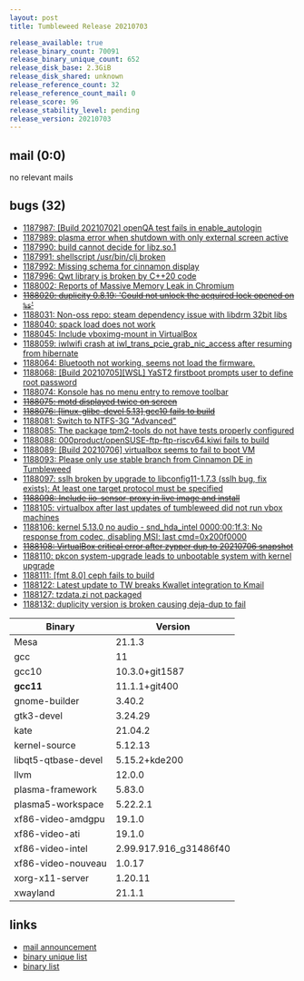 ```yaml
---
layout: post
title: Tumbleweed Release 20210703

release_available: true
release_binary_count: 70091
release_binary_unique_count: 652
release_disk_base: 2.3GiB
release_disk_shared: unknown
release_reference_count: 32
release_reference_count_mail: 0
release_score: 96
release_stability_level: pending
release_version: 20210703
---
```


## mail (0:0)

no relevant mails

## bugs (32)

<!--more-->

- [1187987: \[Build 20210702\] openQA test fails in enable_autologin](https://bugzilla.opensuse.org/show_bug.cgi?id=1187987)
- [1187989: plasma error when shutdown with only external screen active](https://bugzilla.opensuse.org/show_bug.cgi?id=1187989)
- [1187990: build cannot decide for libz.so.1](https://bugzilla.opensuse.org/show_bug.cgi?id=1187990)
- [1187991: shellscript /usr/bin/clj broken](https://bugzilla.opensuse.org/show_bug.cgi?id=1187991)
- [1187992: Missing schema for cinnamon display](https://bugzilla.opensuse.org/show_bug.cgi?id=1187992)
- [1187996: Qwt library is broken by C++20 code](https://bugzilla.opensuse.org/show_bug.cgi?id=1187996)
- [1188002: Reports of Massive Memory Leak in Chromium](https://bugzilla.opensuse.org/show_bug.cgi?id=1188002)
- ~~[1188020: duplicity 0.8.19: 'Could not unlock the acquired lock opened on `%s`'](https://bugzilla.opensuse.org/show_bug.cgi?id=1188020)~~
- [1188031: Non-oss repo: steam dependency issue with libdrm 32bit libs](https://bugzilla.opensuse.org/show_bug.cgi?id=1188031)
- [1188040: spack load does not work](https://bugzilla.opensuse.org/show_bug.cgi?id=1188040)
- [1188045: Include vboximg-mount in VirtualBox](https://bugzilla.opensuse.org/show_bug.cgi?id=1188045)
- [1188059: iwlwifi crash at iwl_trans_pcie_grab_nic_access after resuming from hibernate](https://bugzilla.opensuse.org/show_bug.cgi?id=1188059)
- [1188064: Bluetooth not working, seems not load the firmware.](https://bugzilla.opensuse.org/show_bug.cgi?id=1188064)
- [1188068: \[Build 20210705\]\[WSL\] YaST2 firstboot prompts user to define root password](https://bugzilla.opensuse.org/show_bug.cgi?id=1188068)
- [1188074: Konsole has no menu entry to remove toolbar](https://bugzilla.opensuse.org/show_bug.cgi?id=1188074)
- ~~[1188075: motd displayed twice on screen](https://bugzilla.opensuse.org/show_bug.cgi?id=1188075)~~
- ~~[1188076: \[linux-glibc-devel 5.13\] gcc10 fails to build](https://bugzilla.opensuse.org/show_bug.cgi?id=1188076)~~
- [1188081: Switch to NTFS-3G "Advanced"](https://bugzilla.opensuse.org/show_bug.cgi?id=1188081)
- [1188085: The package tpm2-tools do not have tests properly configured](https://bugzilla.opensuse.org/show_bug.cgi?id=1188085)
- [1188088: 000product/openSUSE-ftp-ftp-riscv64.kiwi fails to build](https://bugzilla.opensuse.org/show_bug.cgi?id=1188088)
- [1188089: \[Build 20210706\] virtualbox seems to fail to boot VM](https://bugzilla.opensuse.org/show_bug.cgi?id=1188089)
- [1188093: Please only use stable branch from Cinnamon DE in Tumbleweed](https://bugzilla.opensuse.org/show_bug.cgi?id=1188093)
- [1188097: sslh broken by upgrade to libconfig11-1.7.3 (sslh bug, fix exists): At least one target protocol must be specified](https://bugzilla.opensuse.org/show_bug.cgi?id=1188097)
- ~~[1188098: Include iio-sensor-proxy in live image and install](https://bugzilla.opensuse.org/show_bug.cgi?id=1188098)~~
- [1188105: virtualbox after last updates of tumbleweed did not run vbox machines](https://bugzilla.opensuse.org/show_bug.cgi?id=1188105)
- [1188106: kernel 5.13.0 no audio - snd_hda_intel  0000:00:1f.3: No response from codec, disabling MSI: last cmd=0x200f0000](https://bugzilla.opensuse.org/show_bug.cgi?id=1188106)
- ~~[1188108: VirtualBox critical error after zypper dup to 20210706 snapshot](https://bugzilla.opensuse.org/show_bug.cgi?id=1188108)~~
- [1188110: pkcon system-upgrade leads to unbootable system with kernel upgrade](https://bugzilla.opensuse.org/show_bug.cgi?id=1188110)
- [1188111: \[fmt 8.0\] ceph fails to build](https://bugzilla.opensuse.org/show_bug.cgi?id=1188111)
- [1188122: Latest update to TW breaks Kwallet integration to Kmail](https://bugzilla.opensuse.org/show_bug.cgi?id=1188122)
- [1188127: tzdata.zi not packaged](https://bugzilla.opensuse.org/show_bug.cgi?id=1188127)
- [1188132: duplicity version is broken causing deja-dup to fail](https://bugzilla.opensuse.org/show_bug.cgi?id=1188132)

Binary | Version
--- | ---
Mesa | 21.1.3
gcc | 11
gcc10 | 10.3.0+git1587
**gcc11** | 11.1.1+git400
gnome-builder | 3.40.2
gtk3-devel | 3.24.29
kate | 21.04.2
kernel-source | 5.12.13
libqt5-qtbase-devel | 5.15.2+kde200
llvm | 12.0.0
plasma-framework | 5.83.0
plasma5-workspace | 5.22.2.1
xf86-video-amdgpu | 19.1.0
xf86-video-ati | 19.1.0
xf86-video-intel | 2.99.917.916_g31486f40
xf86-video-nouveau | 1.0.17
xorg-x11-server | 1.20.11
xwayland | 21.1.1

## links

- [mail announcement](https://lists.opensuse.org/archives/list/factory@lists.opensuse.org/thread/QLPJGOTMXU456LOE7QN6ROLOG4SI3G3S)
- [binary unique list](http://download.opensuse.org/history/20210703/rpm.unique.list)
- [binary list](http://download.opensuse.org/history/20210703/rpm.list)
